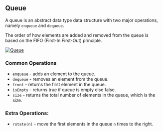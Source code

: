 ## Queue

A queue is an abstract data type data structure with two major operations, namely `enqueue` and `dequeue`.

The order of how elements are added and removed from the queue is based on the FIFO (First-In First-Out) principle.

[![Queue](https://cdn.programiz.com/sites/tutorial2program/files/queue.png)](https://www.programiz.com/dsa/queue)
### Common Operations
- `enqueue` - adds an element to the queue.
- `dequeue` - removes an element from the queue.
- `front` - returns the first element in the queue.
- `isEmpty` - returns true if queue is empty else false.
- `size` - returns the total number of elements in the queue, which is the size.

### Extra Operations:
- `rotate(n)` - move the first elements in the queue `n` times to the right.